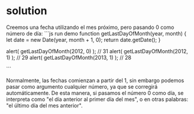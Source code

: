 # solution

Creemos una fecha utilizando el mes próximo, pero pasando 0 como número de día: \`\`\`js run demo function getLastDayOfMonth\(year, month\) { let date = new Date\(year, month + 1, 0\); return date.getDate\(\); }

alert\( getLastDayOfMonth\(2012, 0\) \); // 31 alert\( getLastDayOfMonth\(2012, 1\) \); // 29 alert\( getLastDayOfMonth\(2013, 1\) \); // 28

\`\`\`

Normalmente, las fechas comienzan a partir del 1, sin embargo podemos pasar como argumento cualquier número, ya que se corregirá automáticamente. De esta manera, si pasamos el número 0 como día, se interpreta como "el día anterior al primer día del mes", o en otras palabras: "el último día del mes anterior".


